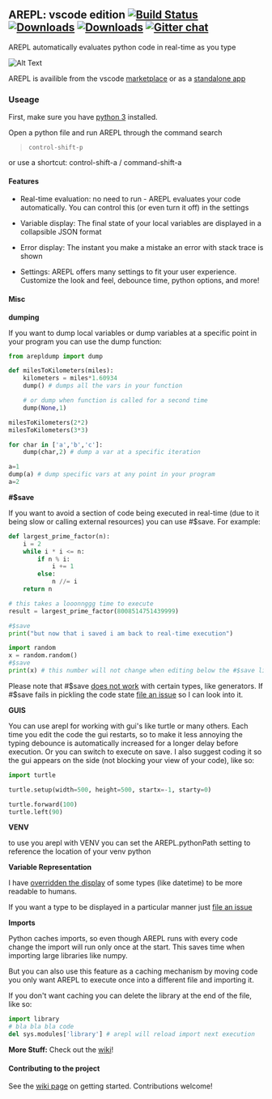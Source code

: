 ## AREPL: vscode edition [![Build Status](https://travis-ci.org/Almenon/AREPL-vscode.svg?branch=master)](https://travis-ci.org/Almenon/AREPL-vscode) [![Downloads](https://vsmarketplacebadge.apphb.com/installs/almenon.arepl.svg)](https://marketplace.visualstudio.com/items?itemName=almenon.arepl) [![Downloads](https://vsmarketplacebadge.apphb.com/rating-star/almenon.arepl.svg)](https://marketplace.visualstudio.com/items?itemName=almenon.arepl) [![Gitter chat](https://badges.gitter.im/arepl/gitter.png)](https://gitter.im/arepl/lobby)

AREPL automatically evaluates python code in real-time as you type

![Alt Text](https://raw.githubusercontent.com/Almenon/AREPL-vscode/master/areplDemoGif2.gif)

AREPL is availible from the vscode [marketplace](https://marketplace.visualstudio.com/items?itemName=almenon.arepl#overview) or as a [standalone app](https://github.com/Almenon/AREPL)

### Useage

First, make sure you have [python 3](https://www.python.org/downloads/) installed.

Open a python file and run AREPL through the command search

>     control-shift-p

or use a shortcut: control-shift-a / command-shift-a

#### Features

* Real-time evaluation: no need to run - AREPL evaluates your code automatically. You can control this (or even turn it off) in the settings

* Variable display: The final state of your local variables are displayed in a collapsible JSON format

* Error display: The instant you make a mistake an error with stack trace is shown

* Settings: AREPL offers many settings to fit your user experience.  Customize the look and feel, debounce time, python options, and more!


#### Misc

**dumping**

If you want to dump local variables or dump variables at a specific point in your program you can use the dump function:

```python
from arepldump import dump 

def milesToKilometers(miles):
    kilometers = miles*1.60934
    dump() # dumps all the vars in your function

    # or dump when function is called for a second time
    dump(None,1) 

milesToKilometers(2*2)
milesToKilometers(3*3)

for char in ['a','b','c']:
    dump(char,2) # dump a var at a specific iteration

a=1
dump(a) # dump specific vars at any point in your program
a=2
```

**#$save**

If you want to avoid a section of code being executed in real-time (due to it being slow or calling external resources) you can use \#\$save.  For example:

```python
def largest_prime_factor(n):
    i = 2
    while i * i <= n:
        if n % i:
            i += 1
        else:
            n //= i
    return n

# this takes a looonnggg time to execute
result = largest_prime_factor(8008514751439999)

#$save
print("but now that i saved i am back to real-time execution")
```
```python
import random
x = random.random()
#$save
print(x) # this number will not change when editing below the #$save line
```

Please note that \#\$save [does not work](https://github.com/Almenon/AREPL-vscode/issues/53) with certain types, like generators.  If #$save fails in pickling the code state [file an issue](https://github.com/Almenon/AREPL-vscode/issues) so I can look into it.

**GUIS**

You can use arepl for working with gui's like turtle or many others.  Each time you edit the code the gui restarts, so to make it less annoying the typing debounce is automatically increased for a longer delay before execution. Or you can switch to execute on save.  I also suggest coding it so the gui appears on the side (not blocking your view of your code), like so:

```python
import turtle

turtle.setup(width=500, height=500, startx=-1, starty=0)

turtle.forward(100)
turtle.left(90)
```

**VENV**

to use you arepl with VENV you can set the AREPL.pythonPath setting to reference the location of your venv python

**Variable Representation**

I have [overridden the display](https://github.com/Almenon/AREPL-backend/blob/master/python/customHandlers.py) of some types (like datetime) to be more readable to humans.

If you want a type to be displayed in a particular manner just [file an issue](https://github.com/Almenon/AREPL-vscode/issues)

**Imports**

Python caches imports, so even though AREPL runs with every code change the import will run only once at the start. This saves time when importing large libraries like numpy.

But you can also use this feature as a caching mechanism by moving code you only want AREPL to execute once into a different file and importing it.

If you don't want caching you can delete the library at the end of the file, like so:
```python
import library
# bla bla bla code
del sys.modules['library'] # arepl will reload import next execution
```

**More Stuff:** Check out the [wiki](https://github.com/Almenon/AREPL-vscode/wiki)!

#### Contributing to the project

See the [wiki page](https://github.com/Almenon/AREPL-vscode/wiki/Getting-Started-developing-AREPL) on getting started. Contributions welcome!
